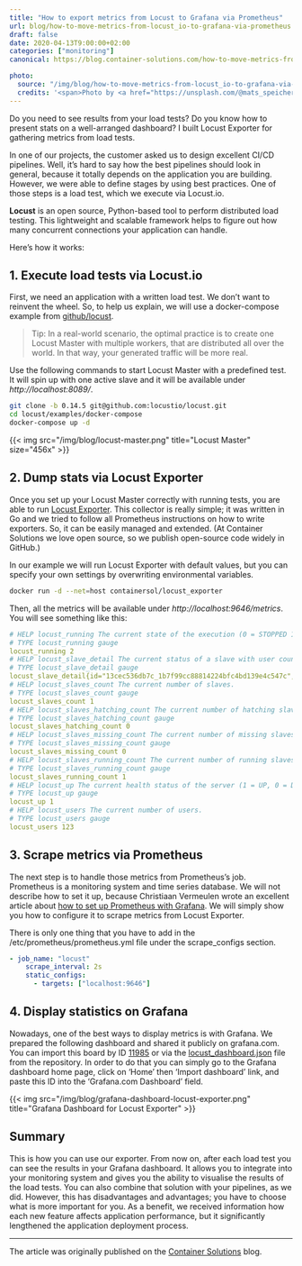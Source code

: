 ```yaml
---
title: "How to export metrics from Locust to Grafana via Prometheus"
url: blog/how-to-move-metrics-from-locust_io-to-grafana-via-prometheus
draft: false
date: 2020-04-13T9:00:00+02:00
categories: ["monitoring"]
canonical: https://blog.container-solutions.com/how-to-move-metrics-from-locust.io-to-grafana-via-prometheus

photo:
  source: "/img/blog/how-to-move-metrics-from-locust_io-to-grafana-via-prometheus.jpg"
  credits: '<span>Photo by <a href="https://unsplash.com/@mats_speicher?utm_source=unsplash&amp;utm_medium=referral&amp;utm_content=creditCopyText" title="Mats Speicher">Mats Speicher</a> on <a href="https://unsplash.com/s/photos/auto-dashboard-gauges?utm_source=unsplash&amp;utm_medium=referral&amp;utm_content=creditCopyText" title="unsplash">Unsplash</a></span>'
---
```


Do you need to see results from your load tests? Do you know how to present stats on a well-arranged dashboard? I built Locust Exporter for gathering metrics from load tests.

<!--more-->

In one of our projects, the customer asked us to design excellent CI/CD pipelines. Well, it’s hard to say how the best pipelines should look in general, because it totally depends on the application you are building. However, we were able to define stages by using best practices. One of those steps is a load test, which we execute via Locust.io.

**Locust** is an open source, Python-based tool to perform distributed load testing. This lightweight and scalable framework helps to figure out how many concurrent connections your application can handle.

Here’s how it works:

## 1. Execute load tests via Locust.io

First, we need an application with a written load test. We don’t want to reinvent the wheel. So, to help us explain, we will use a docker-compose example from [github/locust](https://github.com/locustio/locust).

> Tip: In a real-world scenario, the optimal practice is to create one Locust Master with multiple workers, that are distributed all over the world. In that way, your generated traffic will be more real.

Use the following commands to start Locust Master with a predefined test. It will spin up with one active slave and it will be available under _http://localhost:8089/_.

```sh
git clone -b 0.14.5 git@github.com:locustio/locust.git
cd locust/examples/docker-compose
docker-compose up -d
```

{{< img src="/img/blog/locust-master.png" title="Locust Master" size="456x" >}}

## 2. Dump stats via Locust Exporter

Once you set up your Locust Master correctly with running tests, you are able to run [Locust Exporter](https://github.com/ContainerSolutions/locust_exporter). This collector is really simple; it was written in Go and we tried to follow all Prometheus instructions on how to write exporters. So, it can be easily managed and extended. (At Container Solutions we love open source, so we publish open-source code widely in GitHub.)

In our example we will run Locust Exporter with default values, but you can specify your own settings by overwriting environmental variables.

```sh
docker run -d --net=host containersol/locust_exporter
```

Then, all the metrics will be available under _http://localhost:9646/metrics_. You will see something like this:

```yaml
# HELP locust_running The current state of the execution (0 = STOPPED 1 = HATCHING 2 = RUNNING,).
# TYPE locust_running gauge
locust_running 2
# HELP locust_slave_detail The current status of a slave with user count
# TYPE locust_slave_detail gauge
locust_slave_detail{id="13cec536db7c_1b7f99cc88814224bfc4bd139e4c547c",state="running"} 123
# HELP locust_slaves_count The current number of slaves.
# TYPE locust_slaves_count gauge
locust_slaves_count 1
# HELP locust_slaves_hatching_count The current number of hatching slaves.
# TYPE locust_slaves_hatching_count gauge
locust_slaves_hatching_count 0
# HELP locust_slaves_missing_count The current number of missing slaves.
# TYPE locust_slaves_missing_count gauge
locust_slaves_missing_count 0
# HELP locust_slaves_running_count The current number of running slaves.
# TYPE locust_slaves_running_count gauge
locust_slaves_running_count 1
# HELP locust_up The current health status of the server (1 = UP, 0 = DOWN).
# TYPE locust_up gauge
locust_up 1
# HELP locust_users The current number of users.
# TYPE locust_users gauge
locust_users 123
```

## 3. Scrape metrics via Prometheus

The next step is to handle those metrics from Prometheus’s job. Prometheus is a monitoring system and time series database. We will not describe how to set it up, because Christiaan Vermeulen wrote an excellent article about [how to set up Prometheus with Grafana](https://blog.container-solutions.com/how-to-monitor-your-kubernetes-cluster-with-prometheus-and-grafana). We will simply show you how to configure it to scrape metrics from Locust Exporter.

There is only one thing that you have to add in the /etc/prometheus/prometheus.yml file under the scrape_configs section.

```yaml
- job_name: "locust"
    scrape_interval: 2s
    static_configs:
      - targets: ["localhost:9646"]
```

## 4. Display statistics on Grafana

Nowadays, one of the best ways to display metrics is with Grafana. We prepared the following dashboard and shared it publicly on grafana.com. You can import this board by ID [11985](https://grafana.com/grafana/dashboards/11985) or via the [locust_dashboard.json](https://github.com/ContainerSolutions/locust_exporter/blob/master/locust_dashboard.json) file from the repository. In order to do that you can simply go to the Grafana dashboard home page, click on ‘Home’ then ‘Import dashboard’ link, and paste this ID into the ‘Grafana.com Dashboard’ field.

{{< img src="/img/blog/grafana-dashboard-locust-exporter.png" title="Grafana Dashboard for Locust Exporter" >}}

## Summary

This is how you can use our exporter. From now on, after each load test you can see the results in your Grafana dashboard. It allows you to integrate into your monitoring system and gives you the ability to visualise the results of the load tests. You can also combine that solution with your pipelines, as we did. However, this has disadvantages and advantages; you have to choose what is more important for you. As a benefit, we received information how each new feature affects application performance, but it significantly lengthened the application deployment process.

---

The article was originally published on the [Container Solutions](https://blog.container-solutions.com/how-to-move-metrics-from-locust.io-to-grafana-via-prometheus) blog.
